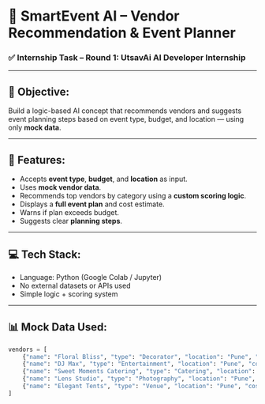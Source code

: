 # 🎉 SmartEvent AI – Vendor Recommendation & Event Planner

### ✅ Internship Task – Round 1: UtsavAi AI Developer Internship

---

## 🧠 Objective:
Build a logic-based AI concept that recommends vendors and suggests event planning steps based on event type, budget, and location — using only **mock data**.

---

## 🚀 Features:
- Accepts **event type**, **budget**, and **location** as input.
- Uses **mock vendor data**.
- Recommends top vendors by category using a **custom scoring logic**.
- Displays a **full event plan** and cost estimate.
- Warns if plan exceeds budget.
- Suggests clear **planning steps**.

---

## 💻 Tech Stack:
- Language: Python (Google Colab / Jupyter)
- No external datasets or APIs used
- Simple logic + scoring system

---

## 📊 Mock Data Used:
```python
vendors = [
    {"name": "Floral Bliss", "type": "Decorator", "location": "Pune", "cost": 40000, "rating": 4.5},
    {"name": "DJ Max", "type": "Entertainment", "location": "Pune", "cost": 30000, "rating": 4.7},
    {"name": "Sweet Moments Catering", "type": "Catering", "location": "Pune", "cost": 90000, "rating": 4.8},
    {"name": "Lens Studio", "type": "Photography", "location": "Pune", "cost": 35000, "rating": 4.6},
    {"name": "Elegant Tents", "type": "Venue", "location": "Pune", "cost": 50000, "rating": 4.2},
]
